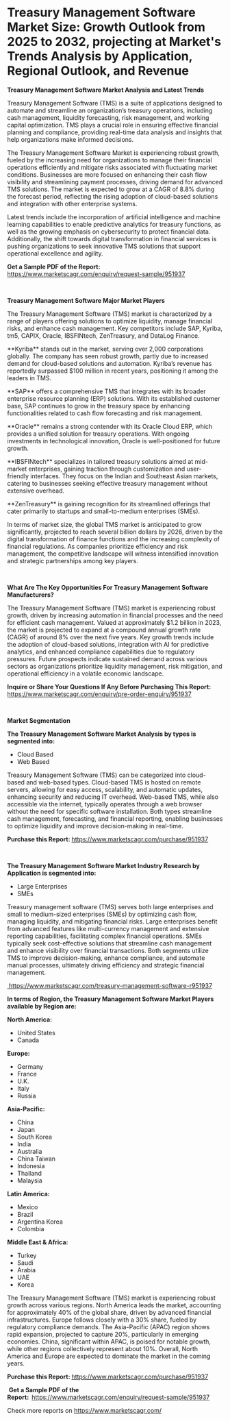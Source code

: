 <p><h1>Treasury Management Software Market Size: Growth Outlook from 2025 to 2032, projecting at Market's Trends Analysis by Application, Regional Outlook, and Revenue</h1></p><p><strong>Treasury Management Software Market Analysis and Latest Trends</strong></p>
<p><p>Treasury Management Software (TMS) is a suite of applications designed to automate and streamline an organization’s treasury operations, including cash management, liquidity forecasting, risk management, and working capital optimization. TMS plays a crucial role in ensuring effective financial planning and compliance, providing real-time data analysis and insights that help organizations make informed decisions.</p><p>The Treasury Management Software Market is experiencing robust growth, fueled by the increasing need for organizations to manage their financial operations efficiently and mitigate risks associated with fluctuating market conditions. Businesses are more focused on enhancing their cash flow visibility and streamlining payment processes, driving demand for advanced TMS solutions. The market is expected to grow at a CAGR of 8.8% during the forecast period, reflecting the rising adoption of cloud-based solutions and integration with other enterprise systems.</p><p>Latest trends include the incorporation of artificial intelligence and machine learning capabilities to enable predictive analytics for treasury functions, as well as the growing emphasis on cybersecurity to protect financial data. Additionally, the shift towards digital transformation in financial services is pushing organizations to seek innovative TMS solutions that support operational excellence and agility.</p></p>
<p><strong>Get a Sample PDF of the Report:&nbsp;</strong> <a href="https://www.marketscagr.com/enquiry/request-sample/951937?utm_campaign=2936&utm_medium=2&utm_source=Github&utm_content=ia&utm_term=06032025&utm_id=treasury-management-software">https://www.marketscagr.com/enquiry/request-sample/951937</a></p>
<p>&nbsp;</p>
<p><strong>Treasury Management Software Major Market Players</strong></p>
<p><p>The Treasury Management Software (TMS) market is characterized by a range of players offering solutions to optimize liquidity, manage financial risks, and enhance cash management. Key competitors include SAP, Kyriba, tm5, CAPIX, Oracle, IBSFINtech, ZenTreasury, and DataLog Finance.</p><p>**Kyriba** stands out in the market, serving over 2,000 corporations globally. The company has seen robust growth, partly due to increased demand for cloud-based solutions and automation. Kyriba’s revenue has reportedly surpassed $100 million in recent years, positioning it among the leaders in TMS.</p><p>**SAP** offers a comprehensive TMS that integrates with its broader enterprise resource planning (ERP) solutions. With its established customer base, SAP continues to grow in the treasury space by enhancing functionalities related to cash flow forecasting and risk management. </p><p>**Oracle** remains a strong contender with its Oracle Cloud ERP, which provides a unified solution for treasury operations. With ongoing investments in technological innovation, Oracle is well-positioned for future growth. </p><p>**IBSFINtech** specializes in tailored treasury solutions aimed at mid-market enterprises, gaining traction through customization and user-friendly interfaces. They focus on the Indian and Southeast Asian markets, catering to businesses seeking effective treasury management without extensive overhead.</p><p>**ZenTreasury** is gaining recognition for its streamlined offerings that cater primarily to startups and small-to-medium enterprises (SMEs). </p><p>In terms of market size, the global TMS market is anticipated to grow significantly, projected to reach several billion dollars by 2026, driven by the digital transformation of finance functions and the increasing complexity of financial regulations. As companies prioritize efficiency and risk management, the competitive landscape will witness intensified innovation and strategic partnerships among key players.</p></p>
<p>&nbsp;</p>
<p><strong>What Are The Key Opportunities For Treasury Management Software Manufacturers?</strong></p>
<p><p>The Treasury Management Software (TMS) market is experiencing robust growth, driven by increasing automation in financial processes and the need for efficient cash management. Valued at approximately $1.2 billion in 2023, the market is projected to expand at a compound annual growth rate (CAGR) of around 8% over the next five years. Key growth trends include the adoption of cloud-based solutions, integration with AI for predictive analytics, and enhanced compliance capabilities due to regulatory pressures. Future prospects indicate sustained demand across various sectors as organizations prioritize liquidity management, risk mitigation, and operational efficiency in a volatile economic landscape.</p></p>
<p><strong>Inquire or Share Your Questions If Any Before Purchasing This Report:</strong> <a href="https://www.marketscagr.com/enquiry/pre-order-enquiry/951937?utm_campaign=2936&utm_medium=2&utm_source=Github&utm_content=ia&utm_term=06032025&utm_id=treasury-management-software">https://www.marketscagr.com/enquiry/pre-order-enquiry/951937</a></p>
<p>&nbsp;</p>
<p><strong>Market Segmentation</strong></p>
<p><strong>The Treasury Management Software Market Analysis by types is segmented into:</strong></p>
<p><ul><li>Cloud Based</li><li>Web Based</li></ul></p>
<p><p>Treasury Management Software (TMS) can be categorized into cloud-based and web-based types. Cloud-based TMS is hosted on remote servers, allowing for easy access, scalability, and automatic updates, enhancing security and reducing IT overhead. Web-based TMS, while also accessible via the internet, typically operates through a web browser without the need for specific software installation. Both types streamline cash management, forecasting, and financial reporting, enabling businesses to optimize liquidity and improve decision-making in real-time.</p></p>
<p><strong>Purchase this Report:&nbsp;</strong><a href="https://www.marketscagr.com/purchase/951937?utm_campaign=2936&utm_medium=2&utm_source=Github&utm_content=ia&utm_term=06032025&utm_id=treasury-management-software">https://www.marketscagr.com/purchase/951937</a></p>
<p>&nbsp;</p>
<p><strong>The Treasury Management Software Market Industry Research by Application is segmented into:</strong></p>
<p><ul><li>Large Enterprises</li><li>SMEs</li></ul></p>
<p><p>Treasury management software (TMS) serves both large enterprises and small to medium-sized enterprises (SMEs) by optimizing cash flow, managing liquidity, and mitigating financial risks. Large enterprises benefit from advanced features like multi-currency management and extensive reporting capabilities, facilitating complex financial operations. SMEs typically seek cost-effective solutions that streamline cash management and enhance visibility over financial transactions. Both segments utilize TMS to improve decision-making, enhance compliance, and automate manual processes, ultimately driving efficiency and strategic financial management.</p></p>
<p><a href="https://www.marketscagr.com/treasury-management-software-r951937?utm_campaign=2936&utm_medium=2&utm_source=Github&utm_content=ia&utm_term=06032025&utm_id=treasury-management-software">&nbsp;https://www.marketscagr.com/treasury-management-software-r951937</a></p>
<p><strong>In terms of Region, the Treasury Management Software Market Players available by Region are:</strong></p>
<p>
    <p> <strong> North America: </strong>
        <ul>
            <li>United States</li>
            <li>Canada</li>
        </ul>
        </p> 
    <p> <strong> Europe: </strong>
        <ul>
            <li>Germany</li>
            <li>France</li>
            <li>U.K.</li>
            <li>Italy</li>
            <li>Russia</li>
        </ul>
        </p> 
    <p> <strong> Asia-Pacific: </strong>
        <ul>
            <li>China</li>
            <li>Japan</li>
            <li>South Korea</li>
            <li>India</li>
            <li>Australia</li>
            <li>China Taiwan</li>
            <li>Indonesia</li>
            <li>Thailand</li>
            <li>Malaysia</li>
        </ul>
        </p> 
    <p> <strong> Latin America: </strong>
        <ul>
            <li>Mexico</li>
            <li>Brazil</li>
            <li>Argentina Korea</li>
            <li>Colombia</li>
        </ul>
        </p> 
    <p> <strong> Middle East & Africa: </strong>
        <ul>
            <li>Turkey</li>
            <li>Saudi</li>
            <li>Arabia</li>
            <li>UAE</li>
            <li>Korea</li>
        </ul>
    </p>
    </p>
<p><p>The Treasury Management Software (TMS) market is experiencing robust growth across various regions. North America leads the market, accounting for approximately 40% of the global share, driven by advanced financial infrastructures. Europe follows closely with a 30% share, fueled by regulatory compliance demands. The Asia-Pacific (APAC) region shows rapid expansion, projected to capture 20%, particularly in emerging economies. China, significant within APAC, is poised for notable growth, while other regions collectively represent about 10%. Overall, North America and Europe are expected to dominate the market in the coming years.</p></p>
<p><strong>Purchase this Report: </strong><a href="https://www.marketscagr.com/purchase/951937?utm_campaign=2936&utm_medium=2&utm_source=Github&utm_content=ia&utm_term=06032025&utm_id=treasury-management-software">https://www.marketscagr.com/purchase/951937</a></p>
<p>&nbsp;<strong>Get a Sample PDF of the Report:&nbsp;&nbsp;</strong><a href="https://www.marketscagr.com/enquiry/request-sample/951937?utm_campaign=2936&utm_medium=2&utm_source=Github&utm_content=ia&utm_term=06032025&utm_id=treasury-management-software">https://www.marketscagr.com/enquiry/request-sample/951937</a></p>
<p><strong></strong></p>
<p>Check more reports on <a href="https://www.marketscagr.com/?utm_campaign=2936&utm_medium=2&utm_source=Github&utm_content=ia&utm_term=06032025&utm_id=treasury-management-software">https://www.marketscagr.com/</a></p>